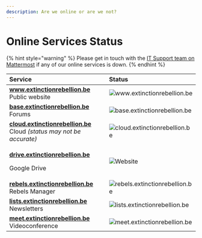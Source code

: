 ```yaml
---
description: Are we online or are we not?
---
```


# Online Services Status

{% hint style="warning" %}
Please get in touch with the [IT Support team on Mattermost](https://organise.earth/xrbelgium/channels/it-support) if any of our online services is down.
{% endhint %}

<table>
  <thead>
    <tr>
      <th style="text-align:left">Service</th>
      <th style="text-align:left">Status</th>
    </tr>
  </thead>
  <tbody>
    <tr>
      <td style="text-align:left"><a href="https://www.extinctionrebellion.be"><b>www.extinctionrebellion.be</b></a>
        <br
        />Public website</td>
      <td style="text-align:left">
        <img src="https://img.shields.io/website/https/www.extinctionrebellion.be?down_color=red&amp;down_message=offline&amp;label=is&amp;style=flat-square&amp;up_color=green&amp;up_message=online"
        alt="www.extinctionrebellion.be" />
      </td>
    </tr>
    <tr>
      <td style="text-align:left"><a href="https://base.extinctionrebellion.be"><b>base.extinctionrebellion.be</b></a>
        <br
        />Forums</td>
      <td style="text-align:left">
        <img src="https://img.shields.io/website/https/base.extinctionrebellion.be?down_color=red&amp;down_message=offline&amp;label=is&amp;style=flat-square&amp;up_color=green&amp;up_message=online"
        alt="base.extinctionrebellion.be" />
      </td>
    </tr>
    <tr>
      <td style="text-align:left"><a href="https://cloud.extinctionrebellion.be"><b>cloud.extinctionrebellion.be</b></a>
        <br
        />Cloud <em>(status may not be accurate)</em>
      </td>
      <td style="text-align:left">
        <img src="https://img.shields.io/website/https/cloud.extinctionrebellion.be?down_color=red&amp;down_message=offline&amp;label=is&amp;style=flat-square&amp;up_color=green&amp;up_message=online"
        alt="cloud.extinctionrebellion.be" />
      </td>
    </tr>
    <tr>
      <td style="text-align:left">
        <p><a href="https://drive.extinctionrebellion.be"><b>drive.extinctionrebellion.be</b></a>
        </p>
        <p>Google Drive</p>
      </td>
      <td style="text-align:left">
        <img src="https://img.shields.io/website/https/drive.extinctionrebellion.be?down_color=red&amp;down_message=offline&amp;label=is&amp;style=flat-square&amp;up_color=green&amp;up_message=online"
        alt="Website" />
      </td>
    </tr>
    <tr>
      <td style="text-align:left"><a href="https://rebels.extinctionrebellion.be"><b>rebels.extinctionrebellion.be</b></a>
        <br
        />Rebels Manager</td>
      <td style="text-align:left">
        <img src="https://img.shields.io/website/https/rebels.extinctionrebellion.be?down_color=red&amp;down_message=offline&amp;label=is&amp;style=flat-square&amp;up_color=green&amp;up_message=online"
        alt="rebels.extinctionrebellion.be" />
      </td>
    </tr>
    <tr>
      <td style="text-align:left"><a href="https://lists.extinctionrebellion.be"><b>lists.extinctionrebellion.be</b></a>
        <br
        />Newsletters</td>
      <td style="text-align:left">
        <img src="https://img.shields.io/website/https/lists.extinctionrebellion.be?down_color=red&amp;down_message=offline&amp;label=is&amp;style=flat-square&amp;up_color=green&amp;up_message=online"
        alt="lists.extinctionrebellion.be" />
      </td>
    </tr>
    <tr>
      <td style="text-align:left"><a href="https://meet.extinctionrebellion.be"><b>meet.extinctionrebellion.be</b></a>
        <br
        />Videoconference</td>
      <td style="text-align:left">
        <img src="https://img.shields.io/website/https/meet.extinctionrebellion.be?down_color=red&amp;down_message=offline&amp;label=is&amp;style=flat-square&amp;up_color=green&amp;up_message=online"
        alt="meet.extinctionrebellion.be" />
      </td>
    </tr>
  </tbody>
</table>